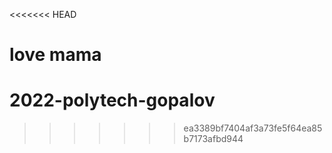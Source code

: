 <<<<<<< HEAD

love mama
=======
# 2022-polytech-gopalov
>>>>>>> ea3389bf7404af3a73fe5f64ea85b7173afbd944
